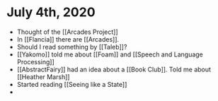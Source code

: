 # July 4th, 2020
- Thought of the [[Arcades Project]]
- In [[Flancia]] there are [[Arcades]].
- Should I read something by [[Taleb]]?
- [[Yakomo]] told me about [[Foam]] and [[Speech and Language Processing]]
- [[AbstractFairy]] had an idea about a [[Book Club]]. Told me about [[Heather Marsh]]
- Started reading [[Seeing like a State]]
- 
